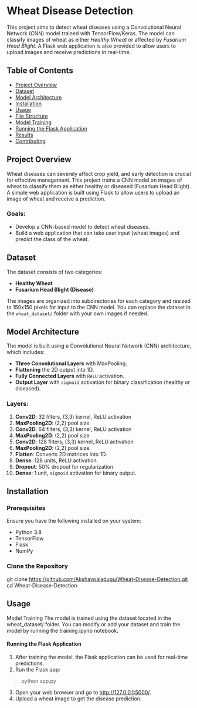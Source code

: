 # Wheat Disease Detection

This project aims to detect wheat diseases using a Convolutional Neural Network (CNN) model trained with TensorFlow/Keras. The model can classify images of wheat as either *Healthy Wheat* or affected by *Fusarium Head Blight*. A Flask web application is also provided to allow users to upload images and receive predictions in real-time.

## Table of Contents
- [Project Overview](#project-overview)
- [Dataset](#dataset)
- [Model Architecture](#model-architecture)
- [Installation](#installation)
- [Usage](#usage)
- [File Structure](#file-structure)
- [Model Training](#model-training)
- [Running the Flask Application](#running-the-flask-application)
- [Results](#results)
- [Contributing](#contributing)

## Project Overview
Wheat diseases can severely affect crop yield, and early detection is crucial for effective management. This project trains a CNN model on images of wheat to classify them as either healthy or diseased (Fusarium Head Blight). A simple web application is built using Flask to allow users to upload an image of wheat and receive a prediction.

### Goals:
- Develop a CNN-based model to detect wheat diseases.
- Build a web application that can take user input (wheat images) and predict the class of the wheat.
  
## Dataset
The dataset consists of two categories:
- **Healthy Wheat**
- **Fusarium Head Blight (Disease)**

The images are organized into subdirectories for each category and resized to 150x150 pixels for input to the CNN model. You can replace the dataset in the `wheat_dataset/` folder with your own images if needed.

## Model Architecture
The model is built using a Convolutional Neural Network (CNN) architecture, which includes:
- **Three Convolutional Layers** with MaxPooling.
- **Flattening** the 2D output into 1D.
- **Fully Connected Layers** with `ReLU` activation.
- **Output Layer** with `sigmoid` activation for binary classification (healthy or diseased).

### Layers:
1. **Conv2D**: 32 filters, (3,3) kernel, ReLU activation
2. **MaxPooling2D**: (2,2) pool size
3. **Conv2D**: 64 filters, (3,3) kernel, ReLU activation
4. **MaxPooling2D**: (2,2) pool size
5. **Conv2D**: 128 filters, (3,3) kernel, ReLU activation
6. **MaxPooling2D**: (2,2) pool size
7. **Flatten**: Converts 2D matrices into 1D.
8. **Dense**: 128 units, ReLU activation.
9. **Dropout**: 50% dropout for regularization.
10. **Dense**: 1 unit, `sigmoid` activation for binary output.

## Installation

### Prerequisites
Ensure you have the following installed on your system:
- Python 3.8
- TensorFlow
- Flask
- NumPy

### Clone the Repository
git clone https://github.com/Akshaypaladugu/Wheat-Disease-Detection.git
cd Wheat-Disease-Detection

## Usage
Model Training
The model is trained using the dataset located in the wheat_dataset/ folder. You can modify or add your dataset and train the model by running the training.ipynb notebook.

#### Running the Flask Application
1. After training the model, the Flask application can be used for real-time predictions.
2. Run the Flask app:
> python app.py 
3. Open your web browser and go to http://127.0.0.1:5000/.
4. Upload a wheat image to get the disease prediction. 